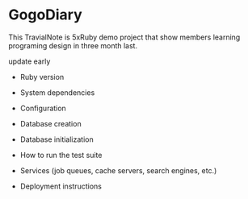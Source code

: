 # GogoDiary

This TravialNote is 5xRuby demo project that show members learning programing design in three month last.



update early

* Ruby version

* System dependencies

* Configuration

* Database creation

* Database initialization

* How to run the test suite

* Services (job queues, cache servers, search engines, etc.)

* Deployment instructions
